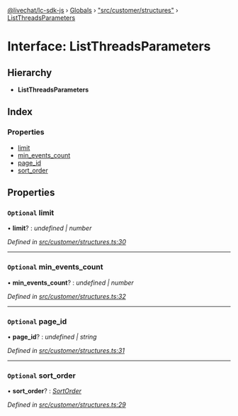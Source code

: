 [@livechat/lc-sdk-js](../README.md) › [Globals](../globals.md) › ["src/customer/structures"](../modules/_src_customer_structures_.md) › [ListThreadsParameters](_src_customer_structures_.listthreadsparameters.md)

# Interface: ListThreadsParameters

## Hierarchy

* **ListThreadsParameters**

## Index

### Properties

* [limit](_src_customer_structures_.listthreadsparameters.md#optional-limit)
* [min_events_count](_src_customer_structures_.listthreadsparameters.md#optional-min_events_count)
* [page_id](_src_customer_structures_.listthreadsparameters.md#optional-page_id)
* [sort_order](_src_customer_structures_.listthreadsparameters.md#optional-sort_order)

## Properties

### `Optional` limit

• **limit**? : *undefined | number*

*Defined in [src/customer/structures.ts:30](https://github.com/livechat/lc-sdk-js/blob/3cb601c/src/customer/structures.ts#L30)*

___

### `Optional` min_events_count

• **min_events_count**? : *undefined | number*

*Defined in [src/customer/structures.ts:32](https://github.com/livechat/lc-sdk-js/blob/3cb601c/src/customer/structures.ts#L32)*

___

### `Optional` page_id

• **page_id**? : *undefined | string*

*Defined in [src/customer/structures.ts:31](https://github.com/livechat/lc-sdk-js/blob/3cb601c/src/customer/structures.ts#L31)*

___

### `Optional` sort_order

• **sort_order**? : *[SortOrder](../enums/_src_objects_index_.sortorder.md)*

*Defined in [src/customer/structures.ts:29](https://github.com/livechat/lc-sdk-js/blob/3cb601c/src/customer/structures.ts#L29)*
